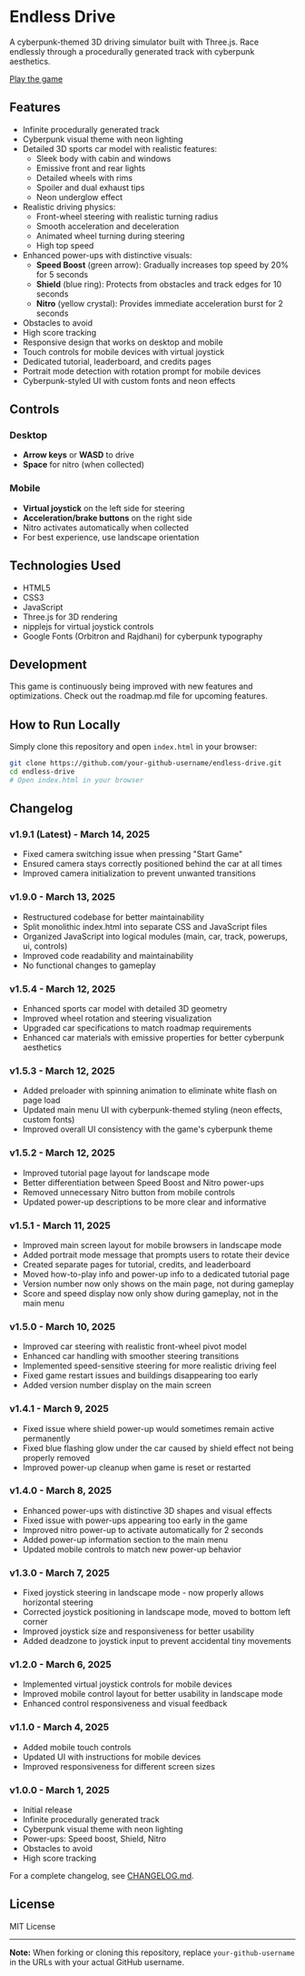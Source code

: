 # Endless Drive

A cyberpunk-themed 3D driving simulator built with Three.js. Race endlessly through a procedurally generated track with cyberpunk aesthetics.

[Play the game](https://screech24.github.io/Endless-Drive/)

## Features

- Infinite procedurally generated track
- Cyberpunk visual theme with neon lighting
- Detailed 3D sports car model with realistic features:
  - Sleek body with cabin and windows
  - Emissive front and rear lights
  - Detailed wheels with rims
  - Spoiler and dual exhaust tips
  - Neon underglow effect
- Realistic driving physics:
  - Front-wheel steering with realistic turning radius
  - Smooth acceleration and deceleration
  - Animated wheel turning during steering
  - High top speed
- Enhanced power-ups with distinctive visuals:
  - **Speed Boost** (green arrow): Gradually increases top speed by 20% for 5 seconds
  - **Shield** (blue ring): Protects from obstacles and track edges for 10 seconds
  - **Nitro** (yellow crystal): Provides immediate acceleration burst for 2 seconds
- Obstacles to avoid
- High score tracking
- Responsive design that works on desktop and mobile
- Touch controls for mobile devices with virtual joystick
- Dedicated tutorial, leaderboard, and credits pages
- Portrait mode detection with rotation prompt for mobile devices
- Cyberpunk-styled UI with custom fonts and neon effects

## Controls

### Desktop
- **Arrow keys** or **WASD** to drive
- **Space** for nitro (when collected)

### Mobile
- **Virtual joystick** on the left side for steering
- **Acceleration/brake buttons** on the right side
- Nitro activates automatically when collected
- For best experience, use landscape orientation

## Technologies Used

- HTML5
- CSS3
- JavaScript
- Three.js for 3D rendering
- nipplejs for virtual joystick controls
- Google Fonts (Orbitron and Rajdhani) for cyberpunk typography

## Development

This game is continuously being improved with new features and optimizations. Check out the roadmap.md file for upcoming features.

## How to Run Locally

Simply clone this repository and open `index.html` in your browser:

```bash
git clone https://github.com/your-github-username/endless-drive.git
cd endless-drive
# Open index.html in your browser
```

## Changelog

### v1.9.1 (Latest) - March 14, 2025
- Fixed camera switching issue when pressing "Start Game"
- Ensured camera stays correctly positioned behind the car at all times
- Improved camera initialization to prevent unwanted transitions

### v1.9.0 - March 13, 2025
- Restructured codebase for better maintainability
- Split monolithic index.html into separate CSS and JavaScript files
- Organized JavaScript into logical modules (main, car, track, powerups, ui, controls)
- Improved code readability and maintainability
- No functional changes to gameplay

### v1.5.4 - March 12, 2025
- Enhanced sports car model with detailed 3D geometry
- Improved wheel rotation and steering visualization
- Upgraded car specifications to match roadmap requirements
- Enhanced car materials with emissive properties for better cyberpunk aesthetics

### v1.5.3 - March 12, 2025
- Added preloader with spinning animation to eliminate white flash on page load
- Updated main menu UI with cyberpunk-themed styling (neon effects, custom fonts)
- Improved overall UI consistency with the game's cyberpunk theme

### v1.5.2 - March 12, 2025
- Improved tutorial page layout for landscape mode
- Better differentiation between Speed Boost and Nitro power-ups
- Removed unnecessary Nitro button from mobile controls
- Updated power-up descriptions to be more clear and informative

### v1.5.1 - March 11, 2025
- Improved main screen layout for mobile browsers in landscape mode
- Added portrait mode message that prompts users to rotate their device
- Created separate pages for tutorial, credits, and leaderboard
- Moved how-to-play info and power-up info to a dedicated tutorial page
- Version number now only shows on the main page, not during gameplay
- Score and speed display now only show during gameplay, not in the main menu

### v1.5.0 - March 10, 2025
- Improved car steering with realistic front-wheel pivot model
- Enhanced car handling with smoother steering transitions
- Implemented speed-sensitive steering for more realistic driving feel
- Fixed game restart issues and buildings disappearing too early
- Added version number display on the main screen

### v1.4.1 - March 9, 2025
- Fixed issue where shield power-up would sometimes remain active permanently
- Fixed blue flashing glow under the car caused by shield effect not being properly removed
- Improved power-up cleanup when game is reset or restarted

### v1.4.0 - March 8, 2025
- Enhanced power-ups with distinctive 3D shapes and visual effects
- Fixed issue with power-ups appearing too early in the game
- Improved nitro power-up to activate automatically for 2 seconds
- Added power-up information section to the main menu
- Updated mobile controls to match new power-up behavior

### v1.3.0 - March 7, 2025
- Fixed joystick steering in landscape mode - now properly allows horizontal steering
- Corrected joystick positioning in landscape mode, moved to bottom left corner
- Improved joystick size and responsiveness for better usability
- Added deadzone to joystick input to prevent accidental tiny movements

### v1.2.0 - March 6, 2025
- Implemented virtual joystick controls for mobile devices
- Improved mobile control layout for better usability in landscape mode
- Enhanced control responsiveness and visual feedback

### v1.1.0 - March 4, 2025
- Added mobile touch controls
- Updated UI with instructions for mobile devices
- Improved responsiveness for different screen sizes

### v1.0.0 - March 1, 2025
- Initial release
- Infinite procedurally generated track
- Cyberpunk visual theme with neon lighting
- Power-ups: Speed boost, Shield, Nitro
- Obstacles to avoid
- High score tracking

For a complete changelog, see [CHANGELOG.md](CHANGELOG.md).

## License

MIT License

---
**Note:** When forking or cloning this repository, replace `your-github-username` in the URLs with your actual GitHub username. 